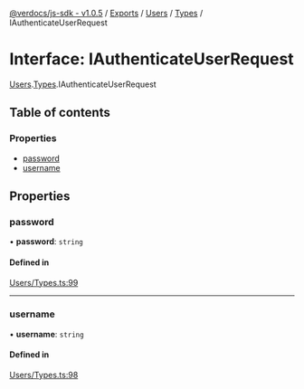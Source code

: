 [@verdocs/js-sdk - v1.0.5](../README.md) / [Exports](../modules.md) / [Users](../modules/Users.md) / [Types](../modules/Users.Types.md) / IAuthenticateUserRequest

# Interface: IAuthenticateUserRequest

[Users](../modules/Users.md).[Types](../modules/Users.Types.md).IAuthenticateUserRequest

## Table of contents

### Properties

- [password](Users.Types.IAuthenticateUserRequest.md#password)
- [username](Users.Types.IAuthenticateUserRequest.md#username)

## Properties

### password

• **password**: `string`

#### Defined in

[Users/Types.ts:99](https://github.com/Verdocs/js-sdk/blob/main/src/Users/Types.ts#L99)

___

### username

• **username**: `string`

#### Defined in

[Users/Types.ts:98](https://github.com/Verdocs/js-sdk/blob/main/src/Users/Types.ts#L98)
